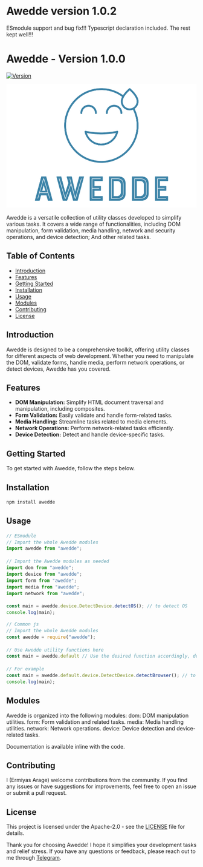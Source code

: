 # Awedde version 1.0.2

ESmodule support and bug fix!!!
Typescript declaration included. The rest kept well!!!

# Awedde - Version 1.0.0

[![Version](https://img.shields.io/badge/version-1.0.0-blue.svg)](https://github.com/ermi111/awedde/releases/tag/v1.0.0)

<p align="center" style="border-radius: 20px;">
    <img src="logo/github.png" alt="Awedde-logo">
</p>


Awedde is a versatile collection of utility classes developed to simplify various tasks. It covers a wide range of functionalities, including DOM manipulation, form validation, media handling, network and security operations, and device detection; And other related tasks.

## Table of Contents

- [Introduction](#introduction)
- [Features](#features)
- [Getting Started](#getting-started)
- [Installation](#installation)
- [Usage](#usage)
- [Modules](#modules)
- [Contributing](#contributing)
- [License](#license)

## Introduction

Awedde is designed to be a comprehensive toolkit, offering utility classes for different aspects of web development. Whether you need to manipulate the DOM, validate forms, handle media, perform network operations, or detect devices, Awedde has you covered.

## Features

- **DOM Manipulation:** Simplify HTML document traversal and manipulation, including composites.
- **Form Validation:** Easily validate and handle form-related tasks.
- **Media Handling:** Streamline tasks related to media elements.
- **Network Operations:** Perform network-related tasks efficiently.
- **Device Detection:** Detect and handle device-specific tasks.

## Getting Started

To get started with Awedde, follow the steps below.

## Installation

```bash
npm install awedde
```

## Usage

```javascript
// ESmodule
// Import the whole Awedde modules
import awedde from "awedde";

// Import the Awedde modules as needed
import dom from "awedde";
import device from "awedde";
import form from "awedde";
import media from "awedde";
import network from "awedde";

const main = awedde.device.DetectDevice.detectOS(); // to detect OS
console.log(main);
```

```javascript
// Common js
// Import the whole Awedde modules
const awedde = require("awedde");

// Use Awedde utility functions here
const main = awedde.default // Use the desired function accordingly, default is required

// For example
const main = awedde.default.device.DetectDevice.detectBrowser(); // to detect browser type
console.log(main);
```

## Modules
Awedde is organized into the following modules:
dom: DOM manipulation utilities.
form: Form validation and related tasks.
media: Media handling utilities.
network: Network operations.
device: Device detection and device-related tasks.

Documentation is available inline with the code.

## Contributing
I (Ermiyas Arage) welcome contributions from the community. If you find any issues or have suggestions for improvements, feel free to open an issue or submit a pull request.

## License
This project is licensed under the Apache-2.0 - see the [LICENSE](LICENSE) file for details.

Thank you for choosing Awedde! I hope it simplifies your development tasks and relief stress. If you have any questions or feedback, please reach out to me through [Telegram](https://t.me/ermiyasarage).
